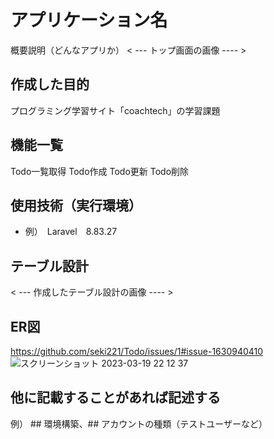 # アプリケーション名
概要説明（どんなアプリか）
< --- トップ画面の画像 ---- >

## 作成した目的
プログラミング学習サイト「coachtech」の学習課題
## 機能一覧
Todo一覧取得
Todo作成
Todo更新
Todo削除

## 使用技術（実行環境）
- 例）　Laravel　8.83.27

## テーブル設計
< --- 作成したテーブル設計の画像 ---- >

## ER図
https://github.com/seki221/Todo/issues/1#issue-1630940410
![スクリーンショット 2023-03-19 22 12 37](https://user-images.githubusercontent.com/119157114/226178331-37732dbc-99ae-4b4e-86ab-edffd7318ce5.png)
## 他に記載することがあれば記述する
例） ## 環境構築、## アカウントの種類（テストユーザーなど）
